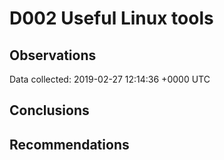 # D002 Useful Linux tools
## Observations ##
Data collected: 2019-02-27 12:14:36 +0000 UTC  





## Conclusions ##


## Recommendations ##

